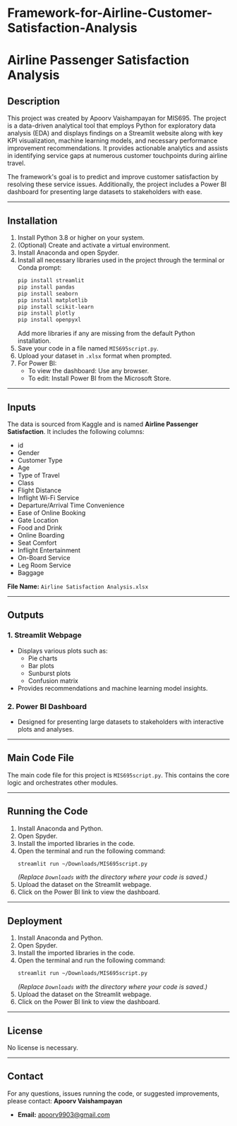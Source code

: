 # Framework-for-Airline-Customer-Satisfaction-Analysis
# Airline Passenger Satisfaction Analysis

## Description
This project was created by Apoorv Vaishampayan for MIS695. The project is a data-driven analytical tool that employs Python for exploratory data analysis (EDA) and displays findings on a Streamlit website along with key KPI visualization, machine learning models, and necessary performance improvement recommendations. It provides actionable analytics and assists in identifying service gaps at numerous customer touchpoints during airline travel. 

The framework's goal is to predict and improve customer satisfaction by resolving these service issues. Additionally, the project includes a Power BI dashboard for presenting large datasets to stakeholders with ease.

---

## Installation
1. Install Python 3.8 or higher on your system.
2. (Optional) Create and activate a virtual environment.
3. Install Anaconda and open Spyder.
4. Install all necessary libraries used in the project through the terminal or Conda prompt:
   ```bash
   pip install streamlit
   pip install pandas
   pip install seaborn
   pip install matplotlib
   pip install scikit-learn
   pip install plotly
   pip install openpyxl
   ```
   Add more libraries if any are missing from the default Python installation.
5. Save your code in a file named `MIS695script.py`.
6. Upload your dataset in `.xlsx` format when prompted.
7. For Power BI:
   - To view the dashboard: Use any browser.
   - To edit: Install Power BI from the Microsoft Store.

---

## Inputs
The data is sourced from Kaggle and is named **Airline Passenger Satisfaction**. It includes the following columns:
- id
- Gender
- Customer Type
- Age
- Type of Travel
- Class
- Flight Distance
- Inflight Wi-Fi Service
- Departure/Arrival Time Convenience
- Ease of Online Booking
- Gate Location
- Food and Drink
- Online Boarding
- Seat Comfort
- Inflight Entertainment
- On-Board Service
- Leg Room Service
- Baggage

**File Name:** `Airline Satisfaction Analysis.xlsx`

---

## Outputs
### 1. Streamlit Webpage
- Displays various plots such as:
  - Pie charts
  - Bar plots
  - Sunburst plots
  - Confusion matrix
- Provides recommendations and machine learning model insights.

### 2. Power BI Dashboard
- Designed for presenting large datasets to stakeholders with interactive plots and analyses.

---

## Main Code File
The main code file for this project is `MIS695script.py`. This contains the core logic and orchestrates other modules.

---

## Running the Code
1. Install Anaconda and Python.
2. Open Spyder.
3. Install the imported libraries in the code.
4. Open the terminal and run the following command:
   ```bash
   streamlit run ~/Downloads/MIS695script.py
   ```
   *(Replace `Downloads` with the directory where your code is saved.)*
5. Upload the dataset on the Streamlit webpage.
6. Click on the Power BI link to view the dashboard.

---

## Deployment
1. Install Anaconda and Python.
2. Open Spyder.
3. Install the imported libraries in the code.
4. Open the terminal and run the following command:
   ```bash
   streamlit run ~/Downloads/MIS695script.py
   ```
   *(Replace `Downloads` with the directory where your code is saved.)*
5. Upload the dataset on the Streamlit webpage.
6. Click on the Power BI link to view the dashboard.

---

## License
No license is necessary.

---

## Contact
For any questions, issues running the code, or suggested improvements, please contact:
**Apoorv Vaishampayan**
- **Email:** [apoorv9903@gmail.com](mailto:apoorv9903@gmail.com)
